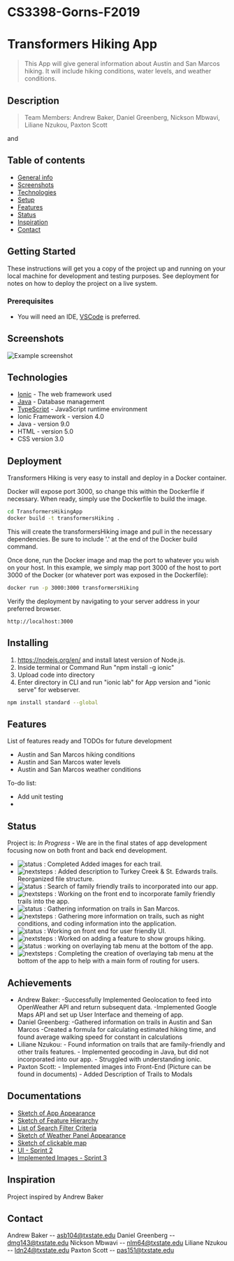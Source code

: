 # CS3398-Gorns-F2019

# Transformers Hiking App
>  This App will give general information about Austin and San Marcos hiking. It will include hiking conditions, water levels, and   weather conditions.

## Description
> Team Members: Andrew Baker, Daniel Greenberg, Nickson Mbwavi, Liliane Nzukou, Paxton Scott
  
 
and 
## Table of contents
* [General info](#general-info)
* [Screenshots](#screenshots)
* [Technologies](#technologies)
* [Setup](#setup)
* [Features](#features)
* [Status](#status)
* [Inspiration](#inspiration)
* [Contact](#contact)

## Getting Started

These instructions will get you a copy of the project up and running on your local machine for development and testing purposes. See deployment for notes on how to deploy the project on a live system.

### Prerequisites

+ You will need an IDE, [VSCode](https://code.visualstudio.com/) is preferred.

## Screenshots
![Example screenshot](./img/screenshot.png)

## Technologies
* [Ionic](https://expressjs.com/) - The web framework used
* [Java](https://www.mongodb.com/) - Database management
* [TypeScript](https://nodejs.org/en/) - JavaScript runtime environment
* Ionic Framework - version 4.0
* Java - version 9.0
* HTML - version 5.0
* CSS version 3.0

## Deployment

Transformers Hiking is very easy to install and deploy in a Docker container.

Docker will expose port 3000, so change this within the Dockerfile if necessary. When ready, simply use the Dockerfile to build the image.

```sh
cd TransformersHikingApp
docker build -t transformersHiking .
```
This will create the transformersHiking image and pull in the necessary dependencies. Be sure to include '.' at the end of the Docker build command.

Once done, run the Docker image and map the port to whatever you wish on your host. In this example, we simply map port 3000 of the host to port 3000 of the Docker (or whatever port was exposed in the Dockerfile):

```sh
docker run -p 3000:3000 transformersHiking
```

Verify the deployment by navigating to your server address in your preferred browser.

```
http://localhost:3000
```


## Installing
1)  https://nodejs.org/en/ and install latest version of Node.js.
2)  Inside terminal or Command Run "npm install -g ionic"
3)  Upload code into directory
4)  Enter directory in CLI and run "ionic lab" for App version and "ionic serve" for webserver.


```sh
npm install standard --global
```

## Features
List of features ready and TODOs for future development
* Austin and San Marcos hiking conditions
* Austin and San Marcos water levels
* Austin and San Marcos weather conditions

To-do list:
* Add unit testing
* 

## Status
Project is: _In Progress_ - We are in the final states of app development focusing now on both front and back end development.

* ![status](https://img.shields.io/badge/Paxton's-Status-blue) : Completed Added images for each trail.
* ![nextsteps](https://img.shields.io/badge/Paxton's-Next%20Steps-brightgreen) :  Added description to Turkey Creek & St. Edwards trails. Reorganized file structure.
* ![status](https://img.shields.io/badge/Liliane's-Status-blue) :  Search of family friendly trails to incorporated into our app.
* ![nextsteps](https://img.shields.io/badge/Liliane's-Next%20Steps-brightgreen) : Working on the front end to incorporate family friendly trails into the app.
* ![status](https://img.shields.io/badge/Daniel's-Status-blue) : Gathering information on trails in San Marcos.
* ![nextsteps](https://img.shields.io/badge/Daniel's-Next%20Steps-brightgreen) : Gathering more information on trails, such as night conditions, and coding information into the application.
* ![status](https://img.shields.io/badge/Nickson's-Status-blue) : Working on front end for user friendly UI.
* ![nextsteps](https://img.shields.io/badge/Nickson's-Next%20Steps-brightgreen) : Worked on adding a feature to show groups hiking.
* ![status](https://img.shields.io/badge/Andrew's-Status-blue) : working on overlaying tab menu at the bottom of the app.
* ![nextsteps](https://img.shields.io/badge/Andrew's-Next%20Steps-brightgreen) : Completing the creation of overlaying tab menu at the bottom of the app to help with a main form of routing for users.

## Achievements
 * Andrew Baker: -Successfully Implemented Geolocation to feed into OpenWeather API and return subsequent data.
                 -Implemented Google Maps API and set up User Interface and themeing of app.
 * Daniel Greenberg: -Gathered information on trails in Austin and San Marcos
                     -Created a formula for calculating estimated hiking time, and found average walking speed for constant in calculations
 * Liliane Nzukou: - Found information on trails that are family-friendly and other trails features.
                   - Implemented geocoding in Java, but did not incorporated into our app.
                   - Struggled with understanding ionic.
 * Paxton Scott: - Implemented images into Front-End (Picture can be found in documents)
                   - Added Description of Trails to Modals
                


## Documentations
* [Sketch of App Appearance](./documents/Appearance.jpg)
* [Sketch of Feature Hierarchy](./documents/FeatureHierarchy.jpg)
* [List of Search Filter Criteria](./documents/SearchFilters.jpg)
* [Sketch of Weather Panel Appearance](./documents/Weather.jpg)
* [Sketch of clickable map](./documents/ClickableMap.png)
* [UI - Sprint 2](./documents/ui.png)
* [Implemented Images - Sprint 3](./documents/ModifiedFront-End.png)


## Inspiration
Project inspired by Andrew Baker

## Contact
Andrew Baker -- asb104@txstate.edu
Daniel Greenberg -- dmg143@txstate.edu
Nickson Mbwavi -- nlm64@txstate.edu
Liliane Nzukou -- ldn24@txstate.edu
Paxton Scott -- pas151@txstate.edu
